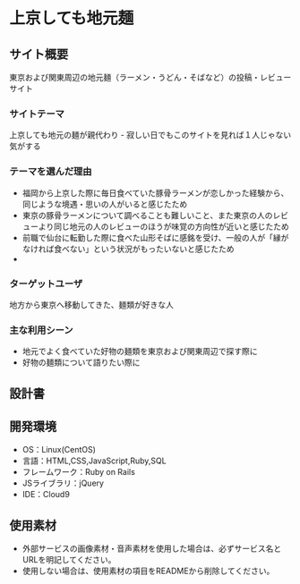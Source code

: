 # 上京しても地元麺

## サイト概要
東京および関東周辺の地元麺（ラーメン・うどん・そばなど）の投稿・レビューサイト

### サイトテーマ
上京しても地元の麺が親代わり - 寂しい日でもこのサイトを見れば１人じゃない気がする

### テーマを選んだ理由

* 福岡から上京した際に毎日食べていた豚骨ラーメンが恋しかった経験から、同じような境遇・思いの人がいると感じたため
* 東京の豚骨ラーメンについて調べることも難しいこと、また東京の人のレビューより同じ地元の人のレビューのほうが味覚の方向性が近いと感じたため
* 前職で仙台に転勤した際に食べた山形そばに感銘を受け、一般の人が「縁がなければ食べない」という状況がもったいないと感じたため
* 

### ターゲットユーザ
地方から東京へ移動してきた、麺類が好きな人

### 主な利用シーン
* 地元でよく食べていた好物の麺類を東京および関東周辺で探す際に
* 好物の麺類について語りたい際に

## 設計書


## 開発環境
- OS：Linux(CentOS)
- 言語：HTML,CSS,JavaScript,Ruby,SQL
- フレームワーク：Ruby on Rails
- JSライブラリ：jQuery
- IDE：Cloud9

## 使用素材
- 外部サービスの画像素材・音声素材を使用した場合は、必ずサービス名とURLを明記してください。
- 使用しない場合は、使用素材の項目をREADMEから削除してください。